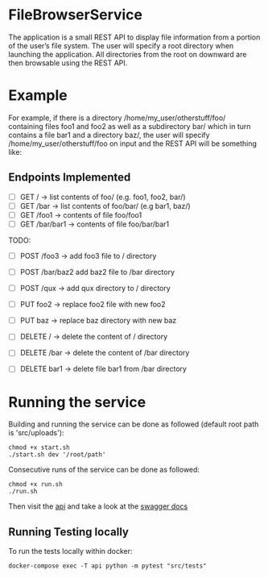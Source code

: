 # FileBrowserService
The application is a small REST API to display file information from a portion of the user’s file system.
The user will specify a root directory when launching the application. All directories from the root on
downward are then browsable using the REST API.


# Example 
For example, if there is a directory /home/my_user/otherstuff/foo/ containing files foo1 and foo2 as
well as a subdirectory bar/ which in turn contains a file bar1 and a directory baz/, the user will specify
/home/my_user/otherstuff/foo on input and the REST API will be something like:

## Endpoints Implemented
- [ ] GET / -> list contents of foo/ (e.g. foo1, foo2, bar/)
- [ ] GET /bar -> list contents of foo/bar/ (e.g bar1, baz/)
- [ ] GET /foo1 -> contents of file foo/foo1
- [ ] GET /bar/bar1 -> contents of file foo/bar/bar1

TODO:
- [ ] POST /foo3 -> add foo3 file to / directory
- [ ] POST /bar/baz2 add baz2 file to /bar directory
- [ ] POST /qux -> add qux directory to / directory

- [ ] PUT foo2 -> replace foo2 file with new foo2
- [ ] PUT baz -> replace baz directory with new baz

- [ ] DELETE / -> delete the content of / directory
- [ ] DELETE /bar -> delete the content of /bar directory
- [ ] DELETE bar1 -> delete file bar1 from /bar directory

# Running the service
Building and running the service can be done as followed (default root path is 'src/uploads'):

```
chmod +x start.sh
./start.sh dev '/root/path'
```

Consecutive runs of the service can be done as followed:

```
chmod +x run.sh
./run.sh
```

Then visit the [api](http://localhost:5004/api) and take a look at the [swagger docs](http://localhost:5004/) 

## Running Testing locally
To run the tests locally within docker:
```
docker-compose exec -T api python -m pytest "src/tests"
```